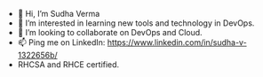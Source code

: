 - 👋 Hi, I’m Sudha Verma
- 👀 I’m interested in learning new tools and technology in DevOps.
- 💞️ I’m looking to collaborate on DevOps and Cloud.
- 📫 Ping me on LinkedIn: https://www.linkedin.com/in/sudha-v-1322656b/
- RHCSA and RHCE certified.

<!---
sudha098/sudha098 is a ✨ special ✨ repository because its `README.md` (this file) appears on your GitHub profile.
You can click the Preview link to take a look at your changes.
--->
